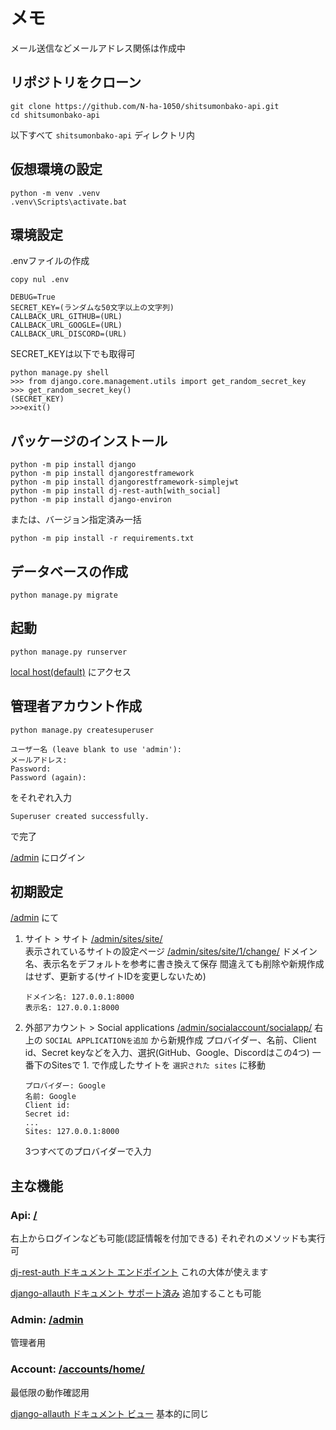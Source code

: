 # メモ
メール送信などメールアドレス関係は作成中

## リポジトリをクローン
```
git clone https://github.com/N-ha-1050/shitsumonbako-api.git
cd shitsumonbako-api
```
以下すべて `shitsumonbako-api` ディレクトリ内

## 仮想環境の設定
```
python -m venv .venv
.venv\Scripts\activate.bat
```

## 環境設定
.envファイルの作成
```
copy nul .env
```
```.env
DEBUG=True
SECRET_KEY=(ランダムな50文字以上の文字列)
CALLBACK_URL_GITHUB=(URL)
CALLBACK_URL_GOOGLE=(URL)
CALLBACK_URL_DISCORD=(URL)
```

SECRET_KEYは以下でも取得可
```
python manage.py shell
>>> from django.core.management.utils import get_random_secret_key
>>> get_random_secret_key()
(SECRET_KEY)
>>>exit()
```

## パッケージのインストール
```
python -m pip install django
python -m pip install djangorestframework
python -m pip install djangorestframework-simplejwt
python -m pip install dj-rest-auth[with_social]
python -m pip install django-environ
```

または、バージョン指定済み一括
```
python -m pip install -r requirements.txt
```

## データベースの作成
```
python manage.py migrate
```

## 起動
```
python manage.py runserver
```
[local host(default)](http://127.0.0.1:8000/) にアクセス

## 管理者アカウント作成
```
python manage.py createsuperuser
```
```
ユーザー名 (leave blank to use 'admin'): 
メールアドレス: 
Password:
Password (again):
```
をそれぞれ入力
```
Superuser created successfully.
```
で完了

[/admin](http://127.0.0.1:8000/admin/) にログイン

## 初期設定
[/admin](http://127.0.0.1:8000/admin/) にて
1. サイト > サイト [/admin/sites/site/](http://127.0.0.1:8000/admin/sites/site/)	
	表示されているサイトの設定ページ [/admin/sites/site/1/change/](http://127.0.0.1:8000/admin/sites/site/1/change/)
	ドメイン名、表示名をデフォルトを参考に書き換えて保存
	間違えても削除や新規作成はせず、更新する(サイトIDを変更しないため)
	```
	ドメイン名: 127.0.0.1:8000
	表示名: 127.0.0.1:8000
	```
2. 外部アカウント > Social applications [/admin/socialaccount/socialapp/](http://127.0.0.1:8000/admin/socialaccount/socialapp/)
	右上の `SOCIAL APPLICATIONを追加` から新規作成
	プロバイダー、名前、Client id、Secret keyなどを入力、選択(GitHub、Google、Discordはこの4つ)
	一番下のSitesで 1. で作成したサイトを `選択された sites` に移動
	```
	プロバイダー: Google
	名前: Google
	Client id: 
	Secret id: 
	...
	Sites: 127.0.0.1:8000
	```
	3つすべてのプロバイダーで入力

## 主な機能
### Api: [/](http://127.0.0.1:8000/)
右上からログインなども可能(認証情報を付加できる)
それぞれのメソッドも実行可

[dj-rest-auth ドキュメント エンドポイント](https://dj-rest-auth.readthedocs.io/en/latest/api_endpoints.html)
これの大体が使えます

[django-allauth ドキュメント サポート済み](https://django-allauth.readthedocs.io/en/latest/overview.html#supported-providers)
追加することも可能

### Admin: [/admin](http://127.0.0.1:8000/admin/)
管理者用

### Account: [/accounts/home/](http://127.0.0.1:8000/accounts/home/)
最低限の動作確認用

[django-allauth ドキュメント ビュー](https://django-allauth.readthedocs.io/en/latest/views.html)
基本的に同じ
